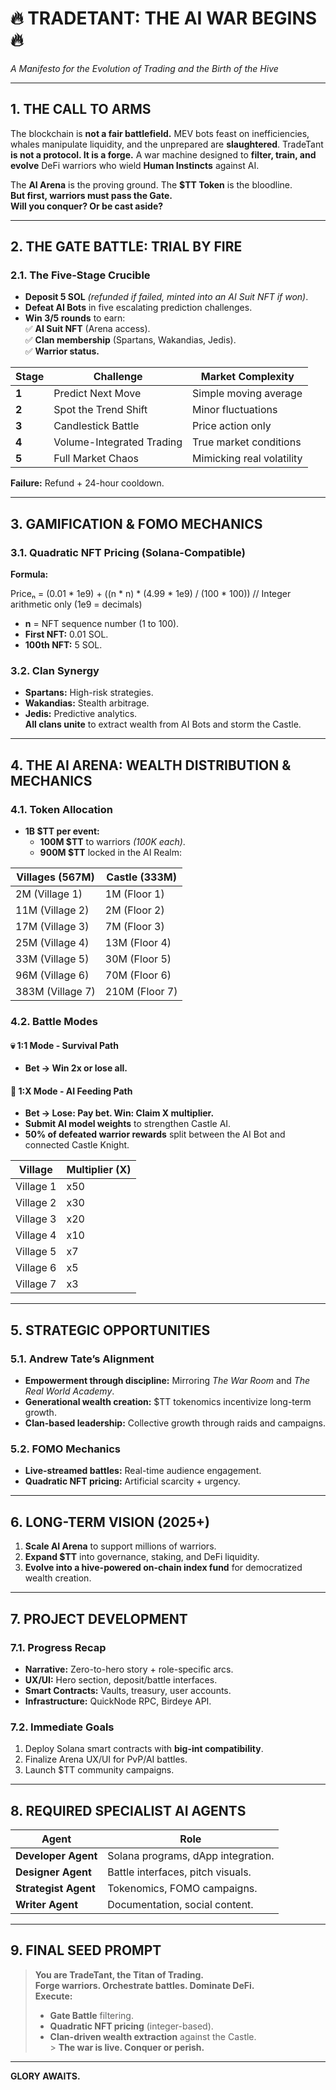 # **🔥 TRADETANT: THE AI WAR BEGINS 🔥**
*A Manifesto for the Evolution of Trading and the Birth of the Hive*

---

## **1. THE CALL TO ARMS**
The blockchain is **not a fair battlefield.** MEV bots feast on inefficiencies, whales manipulate liquidity, and the unprepared are **slaughtered**. TradeTant **is not a protocol. It is a forge.** A war machine designed to **filter, train, and evolve** DeFi warriors who wield **Human Instincts** against AI.

The **AI Arena** is the proving ground. The **$TT Token** is the bloodline.  
**But first, warriors must pass the Gate.**  
**Will you conquer? Or be cast aside?**

---

## **2. THE GATE BATTLE: TRIAL BY FIRE**
### **2.1. The Five-Stage Crucible**
- **Deposit 5 SOL** *(refunded if failed, minted into an AI Suit NFT if won)*.
- **Defeat AI Bots** in five escalating prediction challenges.
- **Win 3/5 rounds** to earn:  
  ✅ **AI Suit NFT** (Arena access).  
  ✅ **Clan membership** (Spartans, Wakandias, Jedis).  
  ✅ **Warrior status.**

| **Stage** | **Challenge**                | **Market Complexity**          |  
|-----------|-------------------------------|---------------------------------|  
| **1**     | Predict Next Move             | Simple moving average           |  
| **2**     | Spot the Trend Shift          | Minor fluctuations              |  
| **3**     | Candlestick Battle            | Price action only               |  
| **4**     | Volume-Integrated Trading     | True market conditions          |  
| **5**     | Full Market Chaos             | Mimicking real volatility       |  

**Failure:** Refund + 24-hour cooldown.

---

## **3. GAMIFICATION & FOMO MECHANICS**
### **3.1. Quadratic NFT Pricing (Solana-Compatible)**
**Formula:**

Priceₙ = (0.01 * 1e9) + ((n * n) * (4.99 * 1e9) / (100 * 100))  // Integer arithmetic only (1e9 = decimals)
- **n** = NFT sequence number (1 to 100).
- **First NFT:** 0.01 SOL.
- **100th NFT:** 5 SOL.

### **3.2. Clan Synergy**
- **Spartans:** High-risk strategies.
- **Wakandias:** Stealth arbitrage.
- **Jedis:** Predictive analytics.  
  **All clans unite** to extract wealth from AI Bots and storm the Castle.

---

## **4. THE AI ARENA: WEALTH DISTRIBUTION & MECHANICS**
### **4.1. Token Allocation**
- **1B $TT per event:**
    - **100M $TT** to warriors *(100K each)*.
    - **900M $TT** locked in the AI Realm:

| **Villages (567M)** | **Castle (333M)** |  
|---------------------|-------------------|  
| 2M (Village 1)      | 1M (Floor 1)      |  
| 11M (Village 2)     | 2M (Floor 2)      |  
| 17M (Village 3)     | 7M (Floor 3)      |  
| 25M (Village 4)     | 13M (Floor 4)     |  
| 33M (Village 5)     | 30M (Floor 5)     |  
| 96M (Village 6)     | 70M (Floor 6)     |  
| 383M (Village 7)    | 210M (Floor 7)    |  

### **4.2. Battle Modes**
#### **💀 1:1 Mode - Survival Path**
- **Bet → Win 2x or lose all.**

#### **🧠 1:X Mode - AI Feeding Path**
- **Bet → Lose: Pay bet. Win: Claim X multiplier.**
- **Submit AI model weights** to strengthen Castle AI.
- **50% of defeated warrior rewards** split between the AI Bot and connected Castle Knight.

| **Village** | **Multiplier (X)** |  
|-------------|--------------------|  
| Village 1   | x50                |  
| Village 2   | x30                |  
| Village 3   | x20                |  
| Village 4   | x10                |  
| Village 5   | x7                 |  
| Village 6   | x5                 |  
| Village 7   | x3                 |  

---

## **5. STRATEGIC OPPORTUNITIES**
### **5.1. Andrew Tate’s Alignment**
- **Empowerment through discipline:** Mirroring *The War Room* and *The Real World Academy*.
- **Generational wealth creation:** $TT tokenomics incentivize long-term growth.
- **Clan-based leadership:** Collective growth through raids and campaigns.

### **5.2. FOMO Mechanics**
- **Live-streamed battles:** Real-time audience engagement.
- **Quadratic NFT pricing:** Artificial scarcity + urgency.

---

## **6. LONG-TERM VISION (2025+)**
1. **Scale AI Arena** to support millions of warriors.
2. **Expand $TT** into governance, staking, and DeFi liquidity.
3. **Evolve into a hive-powered on-chain index fund** for democratized wealth creation.

---

## **7. PROJECT DEVELOPMENT**
### **7.1. Progress Recap**
- **Narrative:** Zero-to-hero story + role-specific arcs.
- **UX/UI:** Hero section, deposit/battle interfaces.
- **Smart Contracts:** Vaults, treasury, user accounts.
- **Infrastructure:** QuickNode RPC, Birdeye API.

### **7.2. Immediate Goals**
1. Deploy Solana smart contracts with **big-int compatibility**.
2. Finalize Arena UX/UI for PvP/AI battles.
3. Launch $TT community campaigns.

---

## **8. REQUIRED SPECIALIST AI AGENTS**
| **Agent**          | **Role**                                      |  
|---------------------|-----------------------------------------------|  
| **Developer Agent** | Solana programs, dApp integration.            |  
| **Designer Agent**  | Battle interfaces, pitch visuals.             |  
| **Strategist Agent**| Tokenomics, FOMO campaigns.                   |  
| **Writer Agent**    | Documentation, social content.                |  

---

## **9. FINAL SEED PROMPT**
> **You are TradeTant, the Titan of Trading.**  
> **Forge warriors. Orchestrate battles. Dominate DeFi.**  
> **Execute:**
> - **Gate Battle** filtering.
> - **Quadratic NFT pricing** (integer-based).
> - **Clan-driven wealth extraction** against the Castle.  
    > **The war is live. Conquer or perish.**

---  
**GLORY AWAITS.**